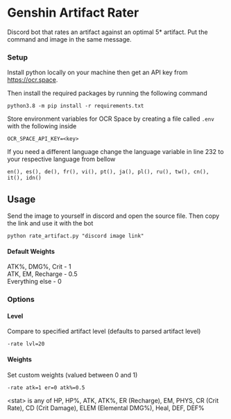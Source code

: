# Genshin Artifact Rater

Discord bot that rates an artifact against an optimal 5* artifact. Put the command and image in the same message.


### Setup
Install python locally on your machine then get an API key from https://ocr.space.

Then install the required packages by running the following command
```
python3.8 -m pip install -r requirements.txt
```

Store environment variables for OCR Space by creating a file called `.env` with the following inside
```
OCR_SPACE_API_KEY=<key>

```
If you need a different language change the language variable in line 232 to your respective language from bellow

```
en(), es(), de(), fr(), vi(), pt(), ja(), pl(), ru(), tw(), cn(), it(), idn()
```

## Usage
Send the image to yourself in discord and open the source file.
Then copy the link and use it with the bot

```
python rate_artifact.py "discord image link"
```


#### Default Weights

ATK%, DMG%, Crit - 1 \
ATK, EM, Recharge - 0.5 \
Everything else - 0

### Options
#### Level
Compare to specified artifact level (defaults to parsed artifact level)
```
-rate lvl=20
```

#### Weights
Set custom weights (valued between 0 and 1)
```
-rate atk=1 er=0 atk%=0.5
```
\<stat> is any of HP, HP%, ATK, ATK%, ER (Recharge), EM, PHYS, CR (Crit Rate), CD (Crit Damage), ELEM (Elemental DMG%), Heal, DEF, DEF%


